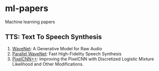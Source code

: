 # ml-papers
Machine learning papers

## TTS: Text To Speech Synthesis

1. [WaveNet](./tts/wavenet.md): A Generative Model for Raw Audio
2. [Parallel WaveNet](./tts/parallel_wavenet.md): Fast High-Fidelity Speech Synthesis
3. [PixelCNN++](./image/pixelcnnpp.md): Improving the PixelCNN with Discretized Logistic Mixture Likelihood and Other Modifications.
